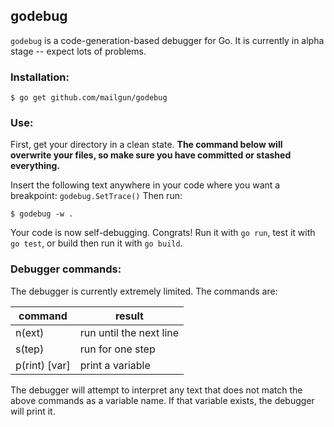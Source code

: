 godebug
-------

`godebug` is a code-generation-based debugger for Go. It is currently in alpha stage -- expect lots of problems.

### Installation:

    $ go get github.com/mailgun/godebug


### Use:

First, get your directory in a clean state. **The command below will overwrite your files, so make sure you have committed or stashed everything.**

Insert the following text anywhere in your code where you want a breakpoint: `godebug.SetTrace()` Then run:

    $ godebug -w .

Your code is now self-debugging. Congrats! Run it with `go run`, test it with `go test`, or build then run it with `go build`.


### Debugger commands:

The debugger is currently extremely limited. The commands are:

command       | result
--------------|------------------------
n(ext)        | run until the next line
s(tep)        | run for one step
p(rint) [var] | print a variable

The debugger will attempt to interpret any text that does not match the above commands as a variable name. If that variable exists, the debugger will print it.
